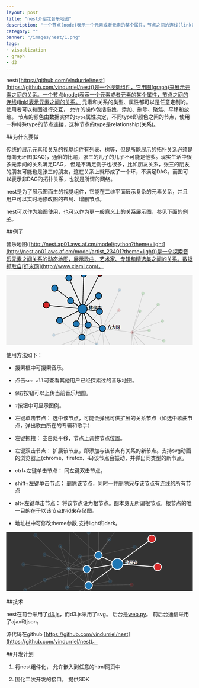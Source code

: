 ```yaml
---
layout: post
title: "nest介绍之音乐地图"
description: "一个节点(node)表示一个元素或者元素的某个属性，节点之间的连线(link)表示元素之间的关系。<br/>元素和关系的类型、属性都可以是任意定制的。<br/>传统的展示元素和关系的视觉组件有列表、树等，但是所能展示的拓扑关系必须是有向无环图(DAG)，通俗的比喻，张三的儿子的儿子不可能是他爹。<br/>[](/images/nest/2.png)<br/>* 左键拖拽： 空白处平移，节点上调整节点位置。<br/>* 左键双击节点： 扩展该节点，即添加与该节点有关系的新节点。<br/>* alt+左键单击节点： 将该节点设为根节点。<br/>[](/images/nest/3.png)"
category: ""
banner: "/images/nest/1.png"
tags:
- visualization
- graph
- d3
---
```


nest([https://github.com/vindurriel/nest](https://github.com/vindurriel/nest))是一个视觉组件，它用图(graph)来展示元素之间的关系。一个节点(node)表示一个元素或者元素的某个属性，节点之间的连线(link)表示元素之间的关系。 元素和关系的类型、属性都可以是任意定制的。使用者可以和图进行交互， 允许的操作包括拖拽、添加、删除、聚焦、平移和放缩。
节点的颜色由数据实体的`type`属性决定，不同type即颜色之间的节点，使用一种特殊type的节点连接，这种节点的type是relationship(关系)。

##为什么要做

传统的展示元素和关系的视觉组件有列表、树等，但是所能展示的拓扑关系必须是有向无环图(DAG)，通俗的比喻，张三的儿子的儿子不可能是他爹。现实生活中很多元素间的关系满足DAG， 但是不满足例子也很多，比如朋友关系，张三的朋友的朋友可能也是张三的朋友，这在关系上就形成了一个环，不满足DAG。而图可以表示非DAG的拓扑关系，也就是所谓的网络。

nest是为了展示图而生的视觉组件，它能在二维平面展示复杂的元素关系，并且用户可以实时地修改图的布局、增删节点。

nest可以作为脑图使用，也可以作为更一般意义上的关系展示图，参见下面的[例子](http://nest.ap01.aws.af.cm/model/artist_23401?theme=light)。

##例子

音乐地图([http://nest.ap01.aws.af.cm/model/python?theme=light](http://nest.ap01.aws.af.cm/model/artist_23401?theme=light))是一个探索音乐元素之间关系的动态地图，展示歌曲、艺术家、专辑和精选集之间的关系。数据抓取自[虾米网](http://www.xiami.com)。

![](/images/nest/2.png)

使用方法如下：

* 搜索框中可搜索音乐。

* 点击`see all`可查看其他用户已经探索过的音乐地图。

* `保存`按钮可以上传当前音乐地图。

* `?`按钮中可显示图例。 

* 左键单击节点： 选中该节点，可能会弹出可供扩展的关系节点（如选中歌曲节点，弹出歌曲所在的专辑和歌手）

* 左键拖拽： 空白处平移，节点上调整节点位置。

* 左键双击节点： 扩展该节点，即添加与该节点有关系的新节点。支持svg动画的浏览器上(chrome、firefox、<del>IE</del>)该节点会振动，并弹出同类型的新节点。

* ctrl+左键单击节点： 同左键双击节点。

* shift+左键单击节点： 删除该节点，同时一并删除**只与**该节点有连线的所有节点

* alt+左键单击节点： 将该节点设为根节点。图本身无所谓根节点，根节点的唯一目的在于以该节点的id来存储图。

* 地址栏中可修改theme参数,支持light和dark。

![](/images/nest/3.png)

##技术

nest在前台采用了[d3.js](https://github.com/mbostock/d3/wiki)，而d3.js采用了svg。 后台是[web.py](http://webpy.org)。 前后台通信采用了ajax和json。

源代码在github [https://github.com/vindurriel/nest](https://github.com/vindurriel/nest)。

##开发计划

1. 将nest组件化， 允许嵌入到任意的html网页中

2. 固化二次开发的接口， 提供SDK